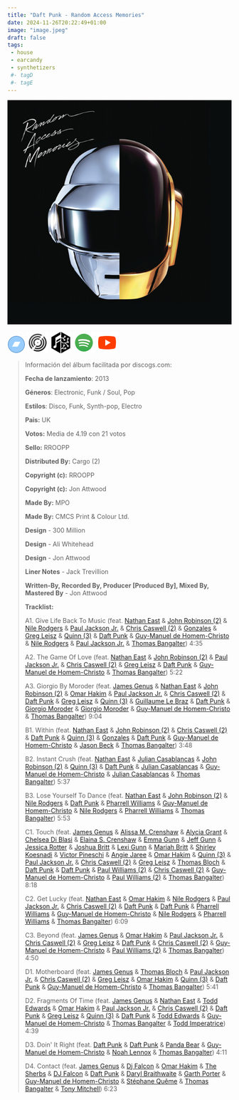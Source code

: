 ```yaml
---
title: "Daft Punk - Random Access Memories"
date: 2024-11-26T20:22:49+01:00
image: "image.jpeg"
draft: false
tags:
 - house
 - earcandy
 - synthetizers
 #- tagD
 #- tagE
---
```

![cover](image.jpeg (Daft-Punk - Random-Access-Memories))
 
[![bandcamp](../links/svg/bandcamp.png (bandcamp))](https://bandcamp.com/search?q=Daft-Punk%20Random-Access-Memories)
[![discogs](../links/svg/discogs.png (discogs))](https://www.discogs.com/master/556257)
[![musicbrainz](../links/svg/musicbrainz.png (musicbrainz))](https://musicbrainz.org/release/86b962b4-6cfb-48fc-a313-a58424fcb317)
[![spotify](../links/svg/spotify.png (putify))](https://open.spotify.com/album/4m2880jivSbbyEGAKfITCa)
[![youtube](../links/svg/youtube.png (youtube))](https://www.youtube.com/playlist?list=PLZ60rAdTLVNuCAWD8W3dZTLBXbSPda-DX)
 
<!-- [![lastfm](../links/svg/lastfm.png (lastfm))]() -->
<!-- [![wikipedia](../links/svg/wikipedia.png (wikipedia))](error) -->
 
> Información del álbum facilitada por discogs.com:
> 
> **Fecha de lanzamiento**: 2013
> 
> **Géneros**: Electronic, Funk / Soul, Pop
> 
> **Estilos**: Disco, Funk, Synth-pop, Electro
> 
> **Pais:** UK
> 
> **Votos:** Media de 4.19 con 21 votos
> 
> **Sello:** RROOPP
> 
> **Distributed By:** Cargo (2)
> 
> **Copyright (c):** RROOPP
> 
> **Copyright (c):** Jon Attwood
> 
> **Made By:** MPO
> 
> **Made By:** CMCS Print & Colour Ltd.
> 
> **Design** - 300 Million
> 
> **Design** - Ali Whitehead
> 
> **Design** - Jon Attwood
> 
> **Liner Notes** - Jack Trevillion
> 
> **Written-By, Recorded By, Producer [Produced By], Mixed By, Mastered By** - Jon Attwood
> 
> 
> 
> **Tracklist:**
> 
>   A1. Give Life Back To Music 
> (feat. [Nathan East](https://www.discogs.com/artist/215920 'American soul and jazz bassist, born 8...') & [John Robinson (2)](https://www.discogs.com/artist/310251 '[b]Drummer[/b] Born 29.12.1954 in Creston, Iowa (USA)....') & [Nile Rodgers](https://www.discogs.com/artist/49758 'Influential guitarist, songwriter and producer, born 19...') & [Paul Jackson Jr.](https://www.discogs.com/artist/266403 'Guitarist, but also bass, keyboards player and...') & [Chris Caswell (2)](https://www.discogs.com/artist/1608269 'American songwriter, keyboardist and producer') & [Gonzales](https://www.discogs.com/artist/15588 'Born in Canada, influenced by Frankie Goes...') & [Greg Leisz](https://www.discogs.com/artist/284482 'Greg Leisz (born September 18, 1949) is...') & [Quinn (3)](https://www.discogs.com/artist/616911 'is a drummer and recording artist on...') & [Daft Punk](https://www.discogs.com/artist/1289 'Daft Punk were a French electronic music...') & [Guy-Manuel de Homem-Christo](https://www.discogs.com/artist/424278 'Guy-Manuel de Homem-Christo was born on February...') & [Nile Rodgers](https://www.discogs.com/artist/49758 'Influential guitarist, songwriter and producer, born 19...') & [Paul Jackson Jr.](https://www.discogs.com/artist/266403 'Guitarist, but also bass, keyboards player and...') & [Thomas Bangalter](https://www.discogs.com/artist/3775 'French musician, record producer, singer, songwriter, DJ...'))   4:35
> 
>   A2. The Game Of Love 
> (feat. [Nathan East](https://www.discogs.com/artist/215920 'American soul and jazz bassist, born 8...') & [John Robinson (2)](https://www.discogs.com/artist/310251 '[b]Drummer[/b] Born 29.12.1954 in Creston, Iowa (USA)....') & [Paul Jackson Jr.](https://www.discogs.com/artist/266403 'Guitarist, but also bass, keyboards player and...') & [Chris Caswell (2)](https://www.discogs.com/artist/1608269 'American songwriter, keyboardist and producer') & [Greg Leisz](https://www.discogs.com/artist/284482 'Greg Leisz (born September 18, 1949) is...') & [Daft Punk](https://www.discogs.com/artist/1289 'Daft Punk were a French electronic music...') & [Guy-Manuel de Homem-Christo](https://www.discogs.com/artist/424278 'Guy-Manuel de Homem-Christo was born on February...') & [Thomas Bangalter](https://www.discogs.com/artist/3775 'French musician, record producer, singer, songwriter, DJ...'))   5:22
> 
>   A3. Giorgio By Moroder 
> (feat. [James Genus](https://www.discogs.com/artist/272435 'Perfil no disponible') & [Nathan East](https://www.discogs.com/artist/215920 'Perfil no disponible') & [John Robinson (2)](https://www.discogs.com/artist/310251 'Perfil no disponible') & [Omar Hakim](https://www.discogs.com/artist/253649 'Perfil no disponible') & [Paul Jackson Jr.](https://www.discogs.com/artist/266403 'Perfil no disponible') & [Chris Caswell (2)](https://www.discogs.com/artist/1608269 'Perfil no disponible') & [Daft Punk](https://www.discogs.com/artist/1289 'Perfil no disponible') & [Greg Leisz](https://www.discogs.com/artist/284482 'Perfil no disponible') & [Quinn (3)](https://www.discogs.com/artist/616911 'Perfil no disponible') & [Guillaume Le Braz](https://www.discogs.com/artist/375324 'Perfil no disponible') & [Daft Punk](https://www.discogs.com/artist/1289 'Perfil no disponible') & [Giorgio Moroder](https://www.discogs.com/artist/4205 'Perfil no disponible') & [Giorgio Moroder](https://www.discogs.com/artist/4205 'Perfil no disponible') & [Guy-Manuel de Homem-Christo](https://www.discogs.com/artist/424278 'Perfil no disponible') & [Thomas Bangalter](https://www.discogs.com/artist/3775 'Perfil no disponible'))   9:04
> 
>   B1. Within 
> (feat. [Nathan East](https://www.discogs.com/artist/215920 'Perfil no disponible') & [John Robinson (2)](https://www.discogs.com/artist/310251 'Perfil no disponible') & [Chris Caswell (2)](https://www.discogs.com/artist/1608269 'Perfil no disponible') & [Daft Punk](https://www.discogs.com/artist/1289 'Perfil no disponible') & [Quinn (3)](https://www.discogs.com/artist/616911 'Perfil no disponible') & [Gonzales](https://www.discogs.com/artist/15588 'Perfil no disponible') & [Daft Punk](https://www.discogs.com/artist/1289 'Perfil no disponible') & [Guy-Manuel de Homem-Christo](https://www.discogs.com/artist/424278 'Perfil no disponible') & [Jason Beck](https://www.discogs.com/artist/254525 'Perfil no disponible') & [Thomas Bangalter](https://www.discogs.com/artist/3775 'Perfil no disponible'))   3:48
> 
>   B2. Instant Crush 
> (feat. [Nathan East](https://www.discogs.com/artist/215920 'Perfil no disponible') & [Julian Casablancas](https://www.discogs.com/artist/430106 'Perfil no disponible') & [John Robinson (2)](https://www.discogs.com/artist/310251 'Perfil no disponible') & [Quinn (3)](https://www.discogs.com/artist/616911 'Perfil no disponible') & [Daft Punk](https://www.discogs.com/artist/1289 'Perfil no disponible') & [Julian Casablancas](https://www.discogs.com/artist/430106 'Perfil no disponible') & [Guy-Manuel de Homem-Christo](https://www.discogs.com/artist/424278 'Perfil no disponible') & [Julian Casablancas](https://www.discogs.com/artist/430106 'Perfil no disponible') & [Thomas Bangalter](https://www.discogs.com/artist/3775 'Perfil no disponible'))   5:37
> 
>   B3. Lose Yourself To Dance 
> (feat. [Nathan East](https://www.discogs.com/artist/215920 'Perfil no disponible') & [John Robinson (2)](https://www.discogs.com/artist/310251 'Perfil no disponible') & [Nile Rodgers](https://www.discogs.com/artist/49758 'Perfil no disponible') & [Daft Punk](https://www.discogs.com/artist/1289 'Perfil no disponible') & [Pharrell Williams](https://www.discogs.com/artist/90037 'Perfil no disponible') & [Guy-Manuel de Homem-Christo](https://www.discogs.com/artist/424278 'Perfil no disponible') & [Nile Rodgers](https://www.discogs.com/artist/49758 'Perfil no disponible') & [Pharrell Williams](https://www.discogs.com/artist/90037 'Perfil no disponible') & [Thomas Bangalter](https://www.discogs.com/artist/3775 'Perfil no disponible'))   5:53
> 
>   C1. Touch 
> (feat. [James Genus](https://www.discogs.com/artist/272435 'Perfil no disponible') & [Alissa M. Crenshaw](https://www.discogs.com/artist/3294863 'Perfil no disponible') & [Alycia Grant](https://www.discogs.com/artist/3294866 'Perfil no disponible') & [Chelsea Di Blasi](https://www.discogs.com/artist/937888 'Perfil no disponible') & [Elaina S. Crenshaw](https://www.discogs.com/artist/3294861 'Perfil no disponible') & [Emma Gunn](https://www.discogs.com/artist/1813552 'Perfil no disponible') & [Jeff Gunn](https://www.discogs.com/artist/310220 'Perfil no disponible') & [Jessica Rotter](https://www.discogs.com/artist/963186 'Perfil no disponible') & [Joshua Britt](https://www.discogs.com/artist/1813553 'Perfil no disponible') & [Lexi Gunn](https://www.discogs.com/artist/1813563 'Perfil no disponible') & [Mariah Britt](https://www.discogs.com/artist/1813560 'Perfil no disponible') & [Shirley Koesnadi](https://www.discogs.com/artist/3294865 'Perfil no disponible') & [Victor Pineschi](https://www.discogs.com/artist/2875541 'Perfil no disponible') & [Angie Jaree](https://www.discogs.com/artist/358903 'Perfil no disponible') & [Omar Hakim](https://www.discogs.com/artist/253649 'Perfil no disponible') & [Quinn (3)](https://www.discogs.com/artist/616911 'Perfil no disponible') & [Paul Jackson Jr.](https://www.discogs.com/artist/266403 'Perfil no disponible') & [Chris Caswell (2)](https://www.discogs.com/artist/1608269 'Perfil no disponible') & [Greg Leisz](https://www.discogs.com/artist/284482 'Perfil no disponible') & [Thomas Bloch](https://www.discogs.com/artist/786693 'Perfil no disponible') & [Daft Punk](https://www.discogs.com/artist/1289 'Perfil no disponible') & [Daft Punk](https://www.discogs.com/artist/1289 'Perfil no disponible') & [Paul Williams (2)](https://www.discogs.com/artist/279630 'Perfil no disponible') & [Chris Caswell (2)](https://www.discogs.com/artist/1608269 'Perfil no disponible') & [Guy-Manuel de Homem-Christo](https://www.discogs.com/artist/424278 'Perfil no disponible') & [Paul Williams (2)](https://www.discogs.com/artist/279630 'Perfil no disponible') & [Thomas Bangalter](https://www.discogs.com/artist/3775 'Perfil no disponible'))   8:18
> 
>   C2. Get Lucky 
> (feat. [Nathan East](https://www.discogs.com/artist/215920 'Perfil no disponible') & [Omar Hakim](https://www.discogs.com/artist/253649 'Perfil no disponible') & [Nile Rodgers](https://www.discogs.com/artist/49758 'Perfil no disponible') & [Paul Jackson Jr.](https://www.discogs.com/artist/266403 'Perfil no disponible') & [Chris Caswell (2)](https://www.discogs.com/artist/1608269 'Perfil no disponible') & [Daft Punk](https://www.discogs.com/artist/1289 'Perfil no disponible') & [Daft Punk](https://www.discogs.com/artist/1289 'Perfil no disponible') & [Pharrell Williams](https://www.discogs.com/artist/90037 'Perfil no disponible') & [Guy-Manuel de Homem-Christo](https://www.discogs.com/artist/424278 'Perfil no disponible') & [Nile Rodgers](https://www.discogs.com/artist/49758 'Perfil no disponible') & [Pharrell Williams](https://www.discogs.com/artist/90037 'Perfil no disponible') & [Thomas Bangalter](https://www.discogs.com/artist/3775 'Perfil no disponible'))   6:09
> 
>   C3. Beyond 
> (feat. [James Genus](https://www.discogs.com/artist/272435 'Perfil no disponible') & [Omar Hakim](https://www.discogs.com/artist/253649 'Perfil no disponible') & [Paul Jackson Jr.](https://www.discogs.com/artist/266403 'Perfil no disponible') & [Chris Caswell (2)](https://www.discogs.com/artist/1608269 'Perfil no disponible') & [Greg Leisz](https://www.discogs.com/artist/284482 'Perfil no disponible') & [Daft Punk](https://www.discogs.com/artist/1289 'Perfil no disponible') & [Chris Caswell (2)](https://www.discogs.com/artist/1608269 'Perfil no disponible') & [Guy-Manuel de Homem-Christo](https://www.discogs.com/artist/424278 'Perfil no disponible') & [Paul Williams (2)](https://www.discogs.com/artist/279630 'Perfil no disponible') & [Thomas Bangalter](https://www.discogs.com/artist/3775 'Perfil no disponible'))   4:50
> 
>   D1. Motherboard 
> (feat. [James Genus](https://www.discogs.com/artist/272435 'Perfil no disponible') & [Thomas Bloch](https://www.discogs.com/artist/786693 'Perfil no disponible') & [Paul Jackson Jr.](https://www.discogs.com/artist/266403 'Perfil no disponible') & [Chris Caswell (2)](https://www.discogs.com/artist/1608269 'Perfil no disponible') & [Greg Leisz](https://www.discogs.com/artist/284482 'Perfil no disponible') & [Omar Hakim](https://www.discogs.com/artist/253649 'Perfil no disponible') & [Quinn (3)](https://www.discogs.com/artist/616911 'Perfil no disponible') & [Daft Punk](https://www.discogs.com/artist/1289 'Perfil no disponible') & [Guy-Manuel de Homem-Christo](https://www.discogs.com/artist/424278 'Perfil no disponible') & [Thomas Bangalter](https://www.discogs.com/artist/3775 'Perfil no disponible'))   5:41
> 
>   D2. Fragments Of Time 
> (feat. [James Genus](https://www.discogs.com/artist/272435 'Perfil no disponible') & [Nathan East](https://www.discogs.com/artist/215920 'Perfil no disponible') & [Todd Edwards](https://www.discogs.com/artist/161 'Perfil no disponible') & [Omar Hakim](https://www.discogs.com/artist/253649 'Perfil no disponible') & [Paul Jackson Jr.](https://www.discogs.com/artist/266403 'Perfil no disponible') & [Chris Caswell (2)](https://www.discogs.com/artist/1608269 'Perfil no disponible') & [Daft Punk](https://www.discogs.com/artist/1289 'Perfil no disponible') & [Greg Leisz](https://www.discogs.com/artist/284482 'Perfil no disponible') & [Quinn (3)](https://www.discogs.com/artist/616911 'Perfil no disponible') & [Daft Punk](https://www.discogs.com/artist/1289 'Perfil no disponible') & [Todd Edwards](https://www.discogs.com/artist/161 'Perfil no disponible') & [Guy-Manuel de Homem-Christo](https://www.discogs.com/artist/424278 'Perfil no disponible') & [Thomas Bangalter](https://www.discogs.com/artist/3775 'Perfil no disponible') & [Todd Imperatrice](https://www.discogs.com/artist/579321 'Perfil no disponible'))   4:39
> 
>   D3. Doin' It Right 
> (feat. [Daft Punk](https://www.discogs.com/artist/1289 'Perfil no disponible') & [Daft Punk](https://www.discogs.com/artist/1289 'Perfil no disponible') & [Panda Bear](https://www.discogs.com/artist/218809 'Perfil no disponible') & [Guy-Manuel de Homem-Christo](https://www.discogs.com/artist/424278 'Perfil no disponible') & [Noah Lennox](https://www.discogs.com/artist/985780 'Perfil no disponible') & [Thomas Bangalter](https://www.discogs.com/artist/3775 'Perfil no disponible'))   4:11
> 
>   D4. Contact 
> (feat. [James Genus](https://www.discogs.com/artist/272435 'Perfil no disponible') & [Dj Falcon](https://www.discogs.com/artist/4805 'Perfil no disponible') & [Omar Hakim](https://www.discogs.com/artist/253649 'Perfil no disponible') & [The Sherbs](https://www.discogs.com/artist/911598 'Perfil no disponible') & [DJ Falcon](https://www.discogs.com/artist/4805 'Perfil no disponible') & [Daft Punk](https://www.discogs.com/artist/1289 'Perfil no disponible') & [Daryl Braithwaite](https://www.discogs.com/artist/262877 'Perfil no disponible') & [Garth Porter](https://www.discogs.com/artist/328092 'Perfil no disponible') & [Guy-Manuel de Homem-Christo](https://www.discogs.com/artist/424278 'Perfil no disponible') & [Stéphane Quême](https://www.discogs.com/artist/1195207 'Perfil no disponible') & [Thomas Bangalter](https://www.discogs.com/artist/3775 'Perfil no disponible') & [Tony Mitchell](https://www.discogs.com/artist/520933 'Perfil no disponible'))   6:23
> 
